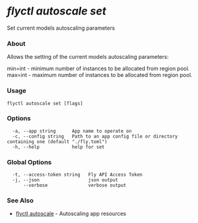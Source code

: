 # _flyctl autoscale set_

Set current models autoscaling parameters

### About

Allows the setting of the current models autoscaling parameters:

min=int - minimum number of instances to be allocated from region pool. 
max=int - maximum number of instances to be allocated from region pool.

### Usage
~~~
flyctl autoscale set [flags]
~~~

### Options

~~~
  -a, --app string      App name to operate on
  -c, --config string   Path to an app config file or directory containing one (default "./fly.toml")
  -h, --help            help for set
~~~

### Global Options

~~~
  -t, --access-token string   Fly API Access Token
  -j, --json                  json output
      --verbose               verbose output
~~~

### See Also

* [flyctl autoscale](/docs/flyctl/autoscale/)	 - Autoscaling app resources

